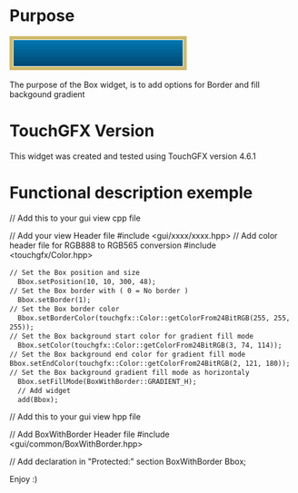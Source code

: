 Purpose
========

![Box with Border and gradient Backgound](BoxWithBorder.png "Box with Border and gradient Backgound")

The purpose of the Box widget, is to add options for Border and fill backgound gradient

TouchGFX Version
=================

This widget was created and tested using TouchGFX version 4.6.1

Functional description exemple
==============================

// Add this to your gui view cpp file

// Add your view Header file
\#include <gui/xxxx/xxxx.hpp>
// Add color header file for RGB888 to RGB565 conversion
#include <touchgfx/Color.hpp>

    // Set the Box position and size
	  Bbox.setPosition(10, 10, 300, 48);    
    // Set the Box border with ( 0 = No border )
	  Bbox.setBorder(1);    
    // Set the Box border color
	  Bbox.setBorderColor(touchgfx::Color::getColorFrom24BitRGB(255, 255, 255));
    // Set the Box background start color for gradient fill mode
	  Bbox.setColor(touchgfx::Color::getColorFrom24BitRGB(3, 74, 114));
    // Set the Box background end color for gradient fill mode
    Bbox.setEndColor(touchgfx::Color::getColorFrom24BitRGB(2, 121, 180));
    // Set the Box background gradient fill mode as horizontaly
	  Bbox.setFillMode(BoxWithBorder::GRADIENT_H);
	  // Add widget
	  add(Bbox);



// Add this to your gui view hpp file

// Add BoxWithBorder Header file
#include <gui/common/BoxWithBorder.hpp>

// Add declaration in "Protected:" section
BoxWithBorder Bbox;

Enjoy :)
